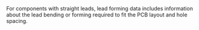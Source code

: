 For components with straight leads, lead forming data includes information about the  lead bending or forming required to fit the PCB layout and hole spacing.
    